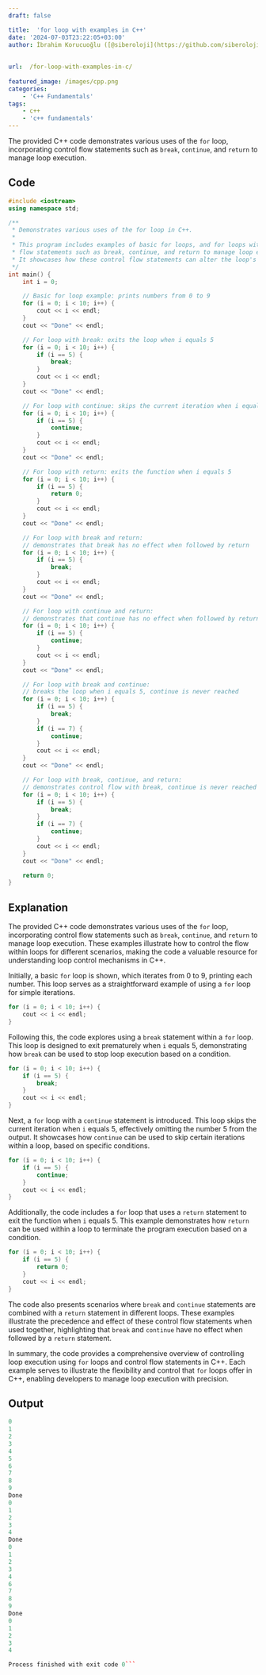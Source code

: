 ```yaml
---
draft: false

title:  'for loop with examples in C++'
date: '2024-07-03T23:22:05+03:00'
author: İbrahim Korucuoğlu ([@siberoloji](https://github.com/siberoloji))
 
 
url:  /for-loop-with-examples-in-c/
 
featured_image: /images/cpp.png
categories:
    - 'C++ Fundamentals'
tags:
    - c++
    - 'c++ fundamentals'
---
```



The provided C++ code demonstrates various uses of the `for` loop, incorporating control flow statements such as `break`, `continue`, and `return` to manage loop execution.



## Code


```cpp
#include <iostream>
using namespace std;

/**
 * Demonstrates various uses of the for loop in C++.
 *
 * This program includes examples of basic for loops, and for loops with control
 * flow statements such as break, continue, and return to manage loop execution.
 * It showcases how these control flow statements can alter the loop's behavior.
 */
int main() {
    int i = 0;

    // Basic for loop example: prints numbers from 0 to 9
    for (i = 0; i < 10; i++) {
        cout << i << endl;
    }
    cout << "Done" << endl;

    // For loop with break: exits the loop when i equals 5
    for (i = 0; i < 10; i++) {
        if (i == 5) {
            break;
        }
        cout << i << endl;
    }
    cout << "Done" << endl;

    // For loop with continue: skips the current iteration when i equals 5
    for (i = 0; i < 10; i++) {
        if (i == 5) {
            continue;
        }
        cout << i << endl;
    }
    cout << "Done" << endl;

    // For loop with return: exits the function when i equals 5
    for (i = 0; i < 10; i++) {
        if (i == 5) {
            return 0;
        }
        cout << i << endl;
    }
    cout << "Done" << endl;

    // For loop with break and return:
    // demonstrates that break has no effect when followed by return
    for (i = 0; i < 10; i++) {
        if (i == 5) {
            break;
        }
        cout << i << endl;
    }
    cout << "Done" << endl;

    // For loop with continue and return:
    // demonstrates that continue has no effect when followed by return
    for (i = 0; i < 10; i++) {
        if (i == 5) {
            continue;
        }
        cout << i << endl;
    }
    cout << "Done" << endl;

    // For loop with break and continue:
    // breaks the loop when i equals 5, continue is never reached
    for (i = 0; i < 10; i++) {
        if (i == 5) {
            break;
        }
        if (i == 7) {
            continue;
        }
        cout << i << endl;
    }
    cout << "Done" << endl;

    // For loop with break, continue, and return:
    // demonstrates control flow with break, continue is never reached
    for (i = 0; i < 10; i++) {
        if (i == 5) {
            break;
        }
        if (i == 7) {
            continue;
        }
        cout << i << endl;
    }
    cout << "Done" << endl;

    return 0;
}
```



## Explanation



The provided C++ code demonstrates various uses of the `for` loop, incorporating control flow statements such as `break`, `continue`, and `return` to manage loop execution. These examples illustrate how to control the flow within loops for different scenarios, making the code a valuable resource for understanding loop control mechanisms in C++.



Initially, a basic `for` loop is shown, which iterates from 0 to 9, printing each number. This loop serves as a straightforward example of using a `for` loop for simple iterations.


```cpp
for (i = 0; i < 10; i++) {
    cout << i << endl;
}
```



Following this, the code explores using a `break` statement within a `for` loop. This loop is designed to exit prematurely when `i` equals 5, demonstrating how `break` can be used to stop loop execution based on a condition.


```cpp
for (i = 0; i < 10; i++) {
    if (i == 5) {
        break;
    }
    cout << i << endl;
}
```



Next, a `for` loop with a `continue` statement is introduced. This loop skips the current iteration when `i` equals 5, effectively omitting the number 5 from the output. It showcases how `continue` can be used to skip certain iterations within a loop, based on specific conditions.


```cpp
for (i = 0; i < 10; i++) {
    if (i == 5) {
        continue;
    }
    cout << i << endl;
}
```



Additionally, the code includes a `for` loop that uses a `return` statement to exit the function when `i` equals 5. This example demonstrates how `return` can be used within a loop to terminate the program execution based on a condition.


```cpp
for (i = 0; i < 10; i++) {
    if (i == 5) {
        return 0;
    }
    cout << i << endl;
}
```



The code also presents scenarios where `break` and `continue` statements are combined with a `return` statement in different loops. These examples illustrate the precedence and effect of these control flow statements when used together, highlighting that `break` and `continue` have no effect when followed by a `return` statement.



In summary, the code provides a comprehensive overview of controlling loop execution using `for` loops and control flow statements in C++. Each example serves to illustrate the flexibility and control that `for` loops offer in C++, enabling developers to manage loop execution with precision.



## Output


```cpp
0
1
2
3
4
5
6
7
8
9
Done
0
1
2
3
4
Done
0
1
2
3
4
6
7
8
9
Done
0
1
2
3
4

Process finished with exit code 0```
